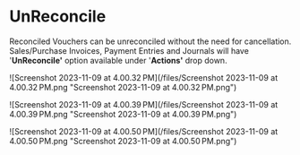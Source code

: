 
# UnReconcile



Reconciled Vouchers can be unreconciled without the need for cancellation. Sales/Purchase Invoices, Payment Entries and Journals will have '**UnReconcile'** option available under '**Actions'** drop down.

  


![Screenshot 2023-11-09 at 4.00.32 PM](/files/Screenshot 2023-11-09 at 4.00.32 PM.png "Screenshot 2023-11-09 at 4.00.32 PM.png")![]()

![Screenshot 2023-11-09 at 4.00.39 PM](/files/Screenshot 2023-11-09 at 4.00.39 PM.png "Screenshot 2023-11-09 at 4.00.39 PM.png")![]()  


![Screenshot 2023-11-09 at 4.00.50 PM](/files/Screenshot 2023-11-09 at 4.00.50 PM.png "Screenshot 2023-11-09 at 4.00.50 PM.png")![]()  





